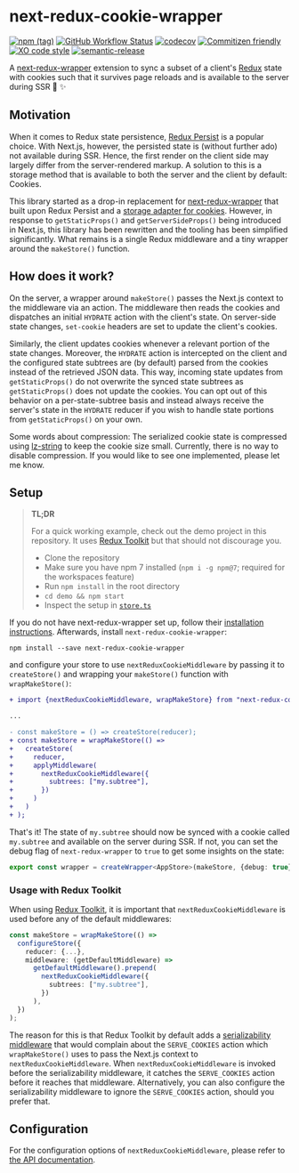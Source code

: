 # next-redux-cookie-wrapper

[![npm (tag)](https://img.shields.io/npm/v/next-redux-cookie-wrapper/latest)](https://www.npmjs.com/package/next-redux-cookie-wrapper)
[![GitHub Workflow Status](https://img.shields.io/github/workflow/status/bjoluc/next-redux-cookie-wrapper/build)](https://github.com/bjoluc/next-redux-cookie-wrapper/actions)
[![codecov](https://codecov.io/gh/bjoluc/next-redux-cookie-wrapper/branch/master/graph/badge.svg)](https://codecov.io/gh/bjoluc/next-redux-cookie-wrapper)
[![Commitizen friendly](https://img.shields.io/badge/commitizen-friendly-brightgreen.svg)](http://commitizen.github.io/cz-cli/)
[![XO code style](https://img.shields.io/badge/code_style-XO-5ed9c7.svg)](https://github.com/xojs/xo)
[![semantic-release](https://img.shields.io/badge/%20%20%F0%9F%93%A6%F0%9F%9A%80-semantic--release-e10079.svg)](https://github.com/semantic-release/semantic-release)

A [next-redux-wrapper](https://github.com/kirill-konshin/next-redux-wrapper/) extension to sync a subset of a client's [Redux](https://redux.js.org/) state with cookies such that it survives page reloads and is available to the server during SSR :cookie: :sparkles:

## Motivation

When it comes to Redux state persistence, [Redux Persist](https://github.com/rt2zz/redux-persist) is a popular choice.
With Next.js, however, the persisted state is (without further ado) not available during SSR.
Hence, the first render on the client side may largely differ from the server-rendered markup.
A solution to this is a storage method that is available to both the server and the client by default: Cookies.

This library started as a drop-in replacement for [next-redux-wrapper](https://github.com/kirill-konshin/next-redux-wrapper/) that built upon Redux Persist and a [storage adapter for cookies](https://github.com/abersager/redux-persist-cookie-storage).
However, in response to `getStaticProps()` and `getServerSideProps()` being introduced in Next.js, this library has been rewritten and the tooling has been simplified significantly.
What remains is a single Redux middleware and a tiny wrapper around the `makeStore()` function.

## How does it work?

On the server, a wrapper around `makeStore()` passes the Next.js context to the middleware via an action.
The middleware then reads the cookies and dispatches an initial `HYDRATE` action with the client's state.
On server-side state changes, `set-cookie` headers are set to update the client's cookies.

Similarly, the client updates cookies whenever a relevant portion of the state changes.
Moreover, the `HYDRATE` action is intercepted on the client and the configured state subtrees are (by default) parsed from the cookies instead of the retrieved JSON data.
This way, incoming state updates from `getStaticProps()` do not overwrite the synced state subtrees as `getStaticProps()` does not update the cookies.
You can opt out of this behavior on a per-state-subtree basis and instead always receive the server's state in the `HYDRATE` reducer if you wish to handle state portions from `getStaticProps()` on your own.

Some words about compression:
The serialized cookie state is compressed using [lz-string](https://github.com/pieroxy/lz-string) to keep the cookie size small.
Currently, there is no way to disable compression.
If you would like to see one implemented, please let me know.

## Setup

> **TL;DR**
>
> For a quick working example, check out the demo project in this repository.
> It uses [Redux Toolkit](https://redux-toolkit.js.org/) but that should not discourage you.
>  * Clone the repository
>  * Make sure you have npm 7 installed (`npm i -g npm@7`; required for the workspaces feature)
>  * Run `npm install` in the root directory
>  * `cd demo && npm start`
>  * Inspect the setup in [`store.ts`](https://github.com/bjoluc/next-redux-cookie-wrapper/tree/main/demo/store.ts)

If you do not have next-redux-wrapper set up, follow their [installation instructions](https://github.com/kirill-konshin/next-redux-wrapper/#installation).
Afterwards, install `next-redux-cookie-wrapper`:
```
npm install --save next-redux-cookie-wrapper
```

and configure your store to use `nextReduxCookieMiddleware` by passing it to `createStore()` and wrapping your `makeStore()` function with `wrapMakeStore()`:

```diff
+ import {nextReduxCookieMiddleware, wrapMakeStore} from "next-redux-cookie-wrapper";

...

- const makeStore = () => createStore(reducer);
+ const makeStore = wrapMakeStore(() =>
+   createStore(
+     reducer,
+     applyMiddleware(
+       nextReduxCookieMiddleware({
+         subtrees: ["my.subtree"],
+       })
+     )
+   )
+ );
```

That's it! The state of `my.subtree` should now be synced with a cookie called `my.subtree` and available on the server during SSR.
If not, you can set the debug flag of `next-redux-wrapper` to `true` to get some insights on the state:

```ts
export const wrapper = createWrapper<AppStore>(makeStore, {debug: true});
```

### Usage with Redux Toolkit

When using [Redux Toolkit](https://redux-toolkit.js.org/), it is important that `nextReduxCookieMiddleware` is used before any of the default middlewares:

```ts
const makeStore = wrapMakeStore(() =>
  configureStore({
    reducer: {...},
    middleware: (getDefaultMiddleware) =>
      getDefaultMiddleware().prepend(
        nextReduxCookieMiddleware({
          subtrees: ["my.subtree"],
        })
      ),
  })
);
```

The reason for this is that Redux Toolkit by default adds a [serializability middleware](https://redux-toolkit.js.org/api/serializabilityMiddleware) that would complain about the `SERVE_COOKIES` action which `wrapMakeStore()` uses to pass the Next.js context to `nextReduxCookieMiddleware`.
When `nextReduxCookieMiddleware` is invoked before the serializability middleware, it catches the `SERVE_COOKIES` action before it reaches that middleware.
Alternatively, you can also configure the serializability middleware to ignore the `SERVE_COOKIES` action, should you prefer that.

## Configuration

For the configuration options of `nextReduxCookieMiddleware`, please refer to [the API documentation](https://next-redux-cookie-wrapper.js.org/interfaces/nextreduxcookiemiddlewareconfig.html).
